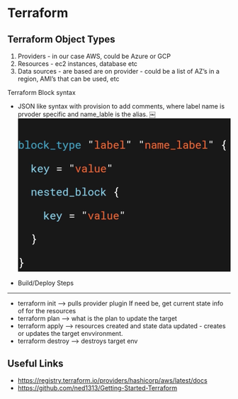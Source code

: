 # Terraform

Terraform Object Types
----------------------
1. Providers - in our case AWS, could be Azure or GCP
2. Resources - ec2 instances, database etc
3. Data sources - are based are on provider - could be a list of AZ’s in a region, AMI’s that can be used, etc


Terraform Block syntax
 - JSON like syntax with provision to add comments, where label name is prvoder specific and name_lable is the alias. 
￼![img.png](img.png)

 - Build/Deploy Steps
--------------------
- terraform init —> pulls provider plugin If need be, get current state info of for the resources
- terraform plan —> what is the plan to update the target
- terraform apply —> resources created and state data updated - creates or updates the target envvironment.
- terraform destroy —>  destroys target env

Useful Links
--------------
- https://registry.terraform.io/providers/hashicorp/aws/latest/docs
- https://github.com/ned1313/Getting-Started-Terraform
